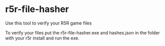 # r5r-file-hasher

Use this tool to verify your R5R game files

To verify your files put the r5r-file-hasher.exe and hashes.json in the folder with your r5r install and run the exe.
